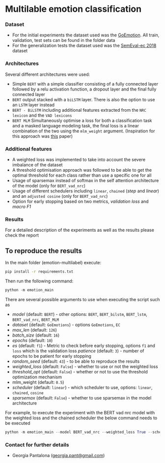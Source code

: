 # Multilable emotion classification

### Dataset
- For the initial experiments the dataset used was the [GoEmotion](https://aclanthology.org/2020.acl-main.372/). All train, validation, test sets can be found in the folder data
- For the generalization tests the dataset used was the [SemEval-ec 2018](https://competitions.codalab.org/competitions/17751) dataset

### Architectures
Several different architectures were used:
- Simple `BERT` with a simple classifier consisting of a fully connected layer followed by a relu activation function, a dropout layer and the final fully connected layer
- `BERT` output stacked with a `biLSTM` layer. There is also the option to use an `LSTM` layer instead
- `BERT - BiLSTM` including additional features extracted from the `NRC lexicon` and the `VAD lexicons`
- `BERT MLM` Simultaneously optimise a loss for both a classification task and a masked language modeling task, the final loss is a linear combination of the two using the `mlm_weight` argument. (Inspiration for this approach was [this](https://arxiv.org/pdf/2109.05782.pdf) paper)

### Additional features
- A weighted loss was implemented to take into account the severe imbalance of the dataset
- A threshold optimisation approach was followed to be able to get the optimal threshold for each class rather than use a specific one for all
- Usage of sparsemax instead of softmax in the self attention architecture of the model (only for `BERT_vad_nrc`)
- Usage of different schedulers including `linear`, `chained` (_step_ and _linear_) and an `adjusted cosine` (only for `BERT_vad_nrc`)
- Option for early stopping based on two metrics, _validation loss_ and _macro F1_

### Results
For a detailed description of the experiments as well as the results please check the report

## To reproduce the results

In the main folder (emotion-multilabel) execute:
```bash
pip install -r requirements.txt
```
Then run the following command:

```python
python -m emotion_main
```

There are several possible arguments to use when executing the script such as 

* _model_ (default: `BERT`) - other options: `BERT`, `BERT_bilstm`, `BERT_lstm`, `BERT_vad_nrc`, `BERT_MLM`
* _dataset_ (default: `GoEmotions`) - options `GoEmotions`, `EC`
* _max_len_ (default: `126`) 
* _batch_size_ (default: `16`)
* _epochs_ (default: `10`)
* _es_ (default: `f1`) - Metric to check before early stopping, options `f1` and `loss` which is the validation loss
_patience_ (default: `3`) - number of epochs to be patient for early stopping
* _random_seed_ (default: `43`) - to be able to reproduce the results
* _weighted_loss_ (default: `False`) - whether to use or not the weighted loss
* _threshold_opt_ (default: `False`) - whether or not to use the threshold optimization mechanism
* mlm_weight (default: `0.5`)
* _scheduler_ (default: `linear`) - which scheduler to use, options: `linear`, `chained`, `cosine`
* _sparsemax_ (default: `False`) - whether to use sparsemax in the model architecture

For example, to execute the experiment with the BERT vad nrc model with the weighted loss and the chained scheduler 
the below command needs to be executed
```python
python -m emotion_main --model BERT_vad_nrc --weighted_loss True --scheduler chained
```

### Contact for further details

- Georgia Pantalona (georgia.pant@gmail.com)